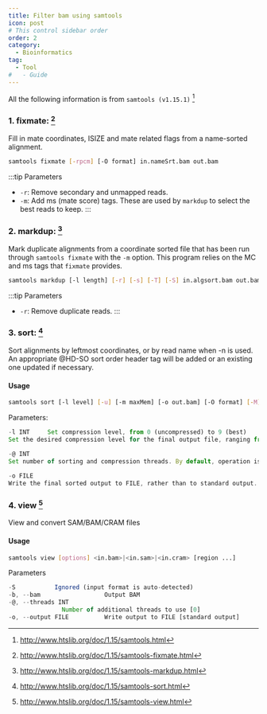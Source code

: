 ```yaml
---
title: Filter bam using samtools
icon: post
# This control sidebar order
order: 2
category:
  - Bioinformatics
tag:
  - Tool
#   - Guide
---
```


All the following information is from `samtools (v1.15.1)` [^samtools]

### 1. fixmate: [^fixmate]
Fill in mate coordinates, ISIZE and mate related flags from a name-sorted alignment.

```sh
samtools fixmate [-rpcm] [-O format] in.nameSrt.bam out.bam
```

:::tip Parameters
- `-r`: Remove secondary and unmapped reads.
- `-m`: Add ms (mate score) tags. These are used by `markdup` to select the best reads to keep.
:::

### 2. markdup: [^markdup]
Mark duplicate alignments from a coordinate sorted file that has been run through `samtools fixmate` with the `-m` option. This program relies on the MC and ms tags that `fixmate` provides.
```sh
samtools markdup [-l length] [-r] [-s] [-T] [-S] in.algsort.bam out.bam
```

:::tip Parameters
- `-r`: Remove duplicate reads.
:::

### 3. sort: [^sort]
Sort alignments by leftmost coordinates, or by read name when -n is used. An appropriate @HD-SO sort order header tag will be added or an existing one updated if necessary.
#### Usage
```sh
samtools sort [-l level] [-u] [-m maxMem] [-o out.bam] [-O format] [-M] [-K kmerLen] [-n] [-t tag] [-T tmpprefix] [-@ threads] [in.sam|in.bam|in.cram]
```
Parameters:
```js
-l INT     Set compression level, from 0 (uncompressed) to 9 (best) 
Set the desired compression level for the final output file, ranging from 0 (uncompressed) or 1 (fastest but minimal compression) to 9 (best compression but slowest to write), similarly to gzip(1)'s compression level setting.

-@ INT
Set number of sorting and compression threads. By default, operation is single-threaded.

-o FILE
Write the final sorted output to FILE, rather than to standard output.
```
### 4. view [^view]
View and convert SAM/BAM/CRAM files
#### Usage
```sh
samtools view [options] <in.bam>|<in.sam>|<in.cram> [region ...]
```

Parameters
```js
-S           Ignored (input format is auto-detected)
-b, --bam                  Output BAM
-@, --threads INT
               Number of additional threads to use [0]
-o, --output FILE          Write output to FILE [standard output]
```

[^samtools]:http://www.htslib.org/doc/1.15/samtools.html
[^fixmate]:http://www.htslib.org/doc/1.15/samtools-fixmate.html
[^sort]:http://www.htslib.org/doc/1.15/samtools-sort.html
[^markdup]:http://www.htslib.org/doc/1.15/samtools-markdup.html
[^view]:http://www.htslib.org/doc/1.15/samtools-view.html